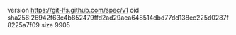 version https://git-lfs.github.com/spec/v1
oid sha256:26942f63c4b852479ffd2ad29aea648514dbd77dd138ec225d0287f8225a7f09
size 9905
